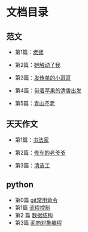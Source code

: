 # 文档目录

## 范文
- 第1篇：[老师](tt-composition/template/001teacher.md)

- 第2篇：[她触动了我](tt-composition/template/002girl.md)

- 第3篇：[发传单的小哥哥](tt-composition/template/003boy.md)

- 第4篇：[带着苹果的清香出发](tt-composition/template/004father.md)

- 第5篇：[青山不老](tt-composition/template/005young_forever.md)


## 天天作文

- 第1篇：[书法家](tt-composition/001calligrapher.md)

- 第2篇：[修车的老爷爷](tt-composition/002bicycle.md)

- 第3篇：[清洁工](tt-composition/003sanitation_worker.md)


## python
- 第0篇 [git常用命令](version-control/git.md)
- 第1篇 [流程控制](python/001control-flow.md)
- 第2 篇 [数据结构](python/002data-structures.md)
- 第3篇 [面向对象编程](python/003OOP.md)






